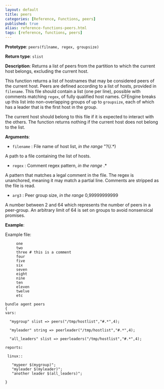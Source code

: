 ```yaml
---
layout: default
title: peers
categories: [Reference, Functions, peers]
published: true
alias: reference-functions-peers.html
tags: [reference, functions, peers]
---
```


**Prototype**: `peers(filname, regex, groupsize)`

**Return type**: `slist`

**Description**: Returns a list of peers from the partition to which
the current host belongs, excluding the current host.

This function returns a list of hostnames that may be considered peers
of the current host. Peers are defined according to a list of hosts,
provided in `filename`. This file should contain a list (one per line), 
possible with comments matching `regex`, of fully qualified host names. 
CFEngine breaks up this list into non-overlapping groups of up to `groupsize`, 
each of which has a leader that is the first host in the group.

The current host should belong to this file if it is expected to interact with 
the others. The function returns nothing if the current host does not belong 
to the list.


**Arguments**:

* `filename` : File name of host list, *in the range* "?(/.\*)

A path to a file containing the list of hosts.

* `regex` : Comment regex pattern, *in the range* .\*

A pattern that matches a legal comment in the file. The regex is unanchored, 
meaning it may match a partial line. Comments are stripped as the file is 
read.

* `arg3` : Peer group size, *in the range* 0,99999999999   

A number between 2 and 64 which represents the number of peers in a 
peer-group. An arbitrary limit of 64 is set on groups to avoid nonsensical 
promises.

**Example**:

Example file:

```cf3
     one
     two
     three # this is a comment
     four
     five
     six
     seven
     eight
     nine
     ten
     eleven
     twelve
     etc
```

```cf3
bundle agent peers
{
vars:

  "mygroup" slist => peers("/tmp/hostlist","#.*",4);

  "myleader" string => peerleader("/tmp/hostlist","#.*",4);

  "all_leaders" slist => peerleaders("/tmp/hostlist","#.*",4);

reports:

 linux::

   "mypeer $(mygroup)";
   "myleader $(myleader)";
   "another leader $(all_leaders)";

}
```

